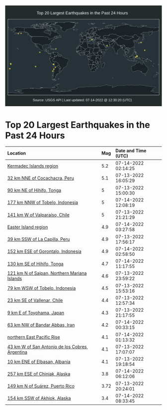 ![Map](./map.png)

# Top 20 Largest Earthquakes in the Past 24 Hours

| Location | Mag | Date and Time (UTC) |
|:---|:---|:---|
| [Kermadec Islands region](https://earthquake.usgs.gov/earthquakes/eventpage/us6000i29z) | 5.2 | 07-14-2022 02:14:25 |
| [32 km NNE of Cocachacra, Peru](https://earthquake.usgs.gov/earthquakes/eventpage/us6000i24m) | 5.1 | 07-13-2022 16:05:29 |
| [90 km NE of Hihifo, Tonga](https://earthquake.usgs.gov/earthquakes/eventpage/us6000i237) | 5 | 07-13-2022 15:00:30 |
| [177 km NNW of Tobelo, Indonesia](https://earthquake.usgs.gov/earthquakes/eventpage/us6000i2d7) | 5 | 07-14-2022 12:08:19 |
| [141 km W of Valparaíso, Chile](https://earthquake.usgs.gov/earthquakes/eventpage/us6000i280) | 5 | 07-13-2022 21:21:29 |
| [Easter Island region](https://earthquake.usgs.gov/earthquakes/eventpage/us6000i2aj) | 4.9 | 07-14-2022 03:27:58 |
| [39 km SSW of La Capilla, Peru](https://earthquake.usgs.gov/earthquakes/eventpage/us6000i25c) | 4.9 | 07-13-2022 17:56:17 |
| [152 km ESE of Gorontalo, Indonesia](https://earthquake.usgs.gov/earthquakes/eventpage/us6000i2af) | 4.9 | 07-14-2022 02:58:50 |
| [130 km SE of Hihifo, Tonga](https://earthquake.usgs.gov/earthquakes/eventpage/us6000i2cu) | 4.7 | 07-14-2022 11:17:55 |
| [121 km N of Saipan, Northern Mariana Islands](https://earthquake.usgs.gov/earthquakes/eventpage/us6000i293) | 4.6 | 07-13-2022 23:59:22 |
| [79 km WSW of Tobelo, Indonesia](https://earthquake.usgs.gov/earthquakes/eventpage/us6000i24i) | 4.5 | 07-13-2022 15:53:16 |
| [23 km SE of Vallenar, Chile](https://earthquake.usgs.gov/earthquakes/eventpage/us6000i22m) | 4.4 | 07-13-2022 12:57:34 |
| [9 km E of Toyohama, Japan](https://earthquake.usgs.gov/earthquakes/eventpage/us6000i27y) | 4.3 | 07-13-2022 21:17:55 |
| [63 km NW of Bandar Abbas, Iran](https://earthquake.usgs.gov/earthquakes/eventpage/us6000i298) | 4.2 | 07-14-2022 00:33:15 |
| [northern East Pacific Rise](https://earthquake.usgs.gov/earthquakes/eventpage/us6000i29i) | 4.1 | 07-14-2022 01:13:32 |
| [43 km W of San Antonio de los Cobres, Argentina](https://earthquake.usgs.gov/earthquakes/eventpage/us6000i250) | 4.1 | 07-13-2022 17:07:07 |
| [10 km ENE of Elbasan, Albania](https://earthquake.usgs.gov/earthquakes/eventpage/us6000i26d) | 4.1 | 07-13-2022 19:18:54 |
| [257 km ESE of Chiniak, Alaska](https://earthquake.usgs.gov/earthquakes/eventpage/us6000i2be) | 3.8 | 07-14-2022 06:12:06 |
| [149 km N of Suárez, Puerto Rico](https://earthquake.usgs.gov/earthquakes/eventpage/pr2022194001) | 3.72 | 07-13-2022 20:24:01 |
| [154 km SSW of Akhiok, Alaska](https://earthquake.usgs.gov/earthquakes/eventpage/ak0228ymrbjb) | 3.4 | 07-14-2022 08:33:45 |
